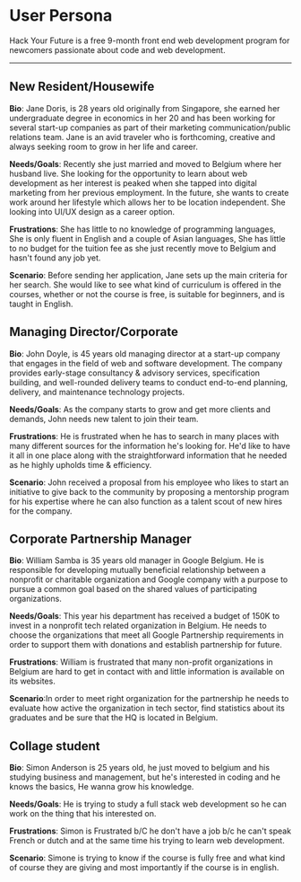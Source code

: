 # User Persona

<!-- some introduction -->

Hack Your Future is a free 9-month front end web development program for
newcomers passionate about code and web development.

---

<!-- a persona -->

## New Resident/Housewife

**Bio**: Jane Doris, is 28 years old originally from Singapore, she earned her
undergraduate degree in economics in her 20 and has been working for several
start-up companies as part of their marketing communication/public relations
team. Jane is an avid traveler who is forthcoming, creative and always seeking
room to grow in her life and career.

**Needs/Goals**: Recently she just married and moved to Belgium where her
husband live. She looking for the opportunity to learn about web development as
her interest is peaked when she tapped into digital marketing from her previous
employment. In the future, she wants to create work around her lifestyle which
allows her to be location independent. She looking into UI/UX design as a career
option.

**Frustrations**: She has little to no knowledge of programming languages, She
is only fluent in English and a couple of Asian languages, She has little to no
budget for the tuition fee as she just recently move to Belgium and hasn't found
any job yet.

**Scenario**: Before sending her application, Jane sets up the main criteria for
her search. She would like to see what kind of curriculum is offered in the
courses, whether or not the course is free, is suitable for beginners, and is
taught in English.

## Managing Director/Corporate

**Bio**: John Doyle, is 45 years old managing director at a start-up company
that engages in the field of web and software development. The company provides
early-stage consultancy & advisory services, specification building, and
well-rounded delivery teams to conduct end-to-end planning, delivery, and
maintenance technology projects.

**Needs/Goals**: As the company starts to grow and get more clients and demands,
John needs new talent to join their team.

**Frustrations**: He is frustrated when he has to search in many places with
many different sources for the information he's looking for. He'd like to have
it all in one place along with the straightforward information that he needed as
he highly upholds time & efficiency.

**Scenario**: John received a proposal from his employee who likes to start an
initiative to give back to the community by proposing a mentorship program for
his expertise where he can also function as a talent scout of new hires for the
company.

## Corporate Partnership Manager

**Bio**: William Samba is 35 years old manager in Google Belgium. He is
responsible for developing mutually beneficial relationship between a nonprofit
or charitable organization and Google company with a purpose to pursue a common
goal based on the shared values of participating organizations.

**Needs/Goals**: This year his department has received a budget of 150K to
invest in a nonprofit tech related organization in Belgium. He needs to choose
the organizations that meet all Google Partnership requirements in order to
support them with donations and establish partnership for future.

**Frustrations**: William is frustrated that many non-profit organizations in
Belgium are hard to get in contact with and little information is available on
its websites.

**Scenario**:In order to meet right organization for the partnership he needs to
evaluate how active the organization in tech sector, find statistics about its
graduates and be sure that the HQ is located in Belgium.

## Collage student

**Bio**: Simon Anderson is 25 years old, he just moved to belgium and his
studying business and management, but he's interested in coding and he knows the
basics, He wanna grow his knowledge.

**Needs/Goals**: He is trying to study a full stack web development so he can
work on the thing that his interested on.

**Frustrations**: Simon is Frustrated b/C he don't have a job b/c he can't speak
French or dutch and at the same time his trying to learn web development.

**Scenario**: Simone is trying to know if the course is fully free and what kind
of course they are giving and most importantly if the course is in english.
